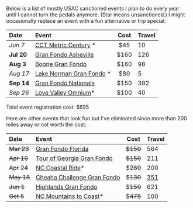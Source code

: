 Below is a list of mostly USAC sanctioned events I plan to do every year until I cannot turn the pedals anymore. (Star means unsanctioned.) I might occasionally replace an event with a fun alternative or trip special.

| Date       | Event                                                                                 |   Cost   | Travel |
| :--------- | :------------------------------------------------------------------------------------ | :------: | :----- |
| *Jun 7*    | [CCT Metric Century](https://raceroster.com/events/2025/99053/cct) *                  |   $45    | 10     |
| **Jul 20** | [Gran Fondo Asheville](https://www.granfondonationalseries.com/gran-fondo-asheville/) |   $160   | 126    |
| **Aug 3**  | [Boone Gran Fondo](https://www.granfondonationalseries.com/gran-fondo-boone/)         |   $160   | 98     |
| *Aug 17*   | [Lake Norman Gran Fondo](https://lakenormanfondo.com/) *                              |   $80    | 5      |
| **Sep 14** | [Gran Fondo Nationals](https://www.granfondonationalseries.com/gran-fondo-maryland/)  |   $150   | 392    |
| *Sep 26*   | [Love Valley Omnium](https://www.lovevalleyroubaix.com/)*                             |   $100   | 40     |

Total event registration cost: $695

Here are other events that look fun but I've eliminated since more than 200 miles away or not worth the cost:

| Date       | Event                                                                                    |   Cost   | Travel                                           |
| :--------- | :--------------------------------------------------------------------------------------- | :------: | :----------------------------------------------- |
| ~~Mar 23~~ | [Gran Fondo Florida](https://www.granfondonationalseries.com/gran-fondo-florida/)        | ~~$150~~ | 564                                              |
| ~~Apr 19~~ | [Tour of Georgia Gran Fondo](https://www.granfondonationalseries.com/gran-fondo-georgia) | ~~$150~~ | 211                                              |
| ~~Apr 24~~ | [NC Coastal Ride](https://ncsports.org/event/cyclenc_coastal_ride/)*                     | $~~280~~ | 200                                              |
| ~~May 18~~ | [Cheaha Challenge Gran Fondo](https://www.cheahachallenge.com/)                          | $~~130~~ | [351](https://maps.app.goo.gl/uvy7Gf38hJpvhUDSA) |
| ~~Jun 1~~  | [Highlands Gran Fondo](https://www.granfondonationalseries.com/gran-fondo-highlands/)    | $~~150~~ | 621                                              |
| ~~Oct 5~~  | [NC Mountains to Coast](https://ncsports.org/event/cyclenc_mountainstocoast_ride/)*      | $~~475~~ | 100                                              |
